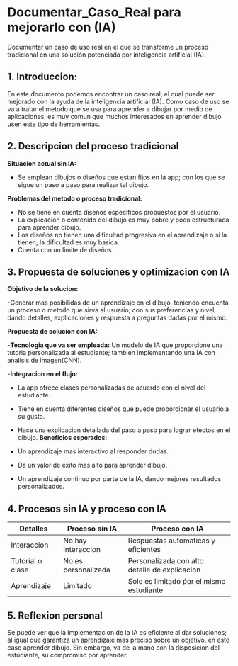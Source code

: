 # Documentar_Caso_Real para mejorarlo con (IA)
Documentar un caso de uso real en el que se transforme un proceso tradicional en una solución potenciada por inteligencia artificial (IA).
## 1. Introduccion:
En este documento podemos encontrar un caso real; el cual puede ser mejorado con la ayuda de la inteligencia artificial (IA).
Como caso de uso se va a tratar el metodo que se usa para aprender a dibujar por medio de aplicaciones, es muy comun que muchos interesados en aprender dibujo usen este tipo de herramientas.

## 2. Descripcion del proceso tradicional
**Situacion actual sin IA:**

- Se emplean dibujos o diseños que estan fijos en la app; con los que se sigue un paso a paso para realizar tal dibujo.

**Problemas del metodo o proceso tradicional:**

- No se tiene en cuenta diseños especificos propuestos por el usuario.
- La explicacion o contenido del dibujo es muy pobre y poco estructurada para aprender dibujo.
- Los diseños no tienen una dificultad progresiva en el aprendizaje o si la tienen; la dificultad es muy basica.
- Cuenta con un limite de diseños.

## 3. Propuesta de soluciones y optimizacion con IA
**Objetivo de la solucion:**

-Generar mas posibilidas de un aprendizaje en el dibujo, teniendo encuenta un proceso o metodo que sirva al usuario; con sus preferencias y nivel, dando detalles, explicaciones y respuesta a preguntas dadas por el mismo.

**Propuesta de solucion con IA:**

-**Tecnologia que va ser empleada:** Un modelo de IA que proporcione una tutoria personalizada al estudiante; tambien implementando una IA con analisis de imagen(CNN).

-**Integracion en el flujo:**

- La app ofrece clases personalizadas de acuerdo con el nivel del estudiante.
- Tiene en cuenta diferentes diseños que puede proporcionar el usuario a su gusto.
- Hace una explicacion detallada del paso a paso para lograr efectos en el dibujo.
**Beneficios esperados:**

- Un aprendizaje mas interactivo al responder dudas.
- Da un valor de exito mas alto para aprender dibujo.
- Un aprendizaje continuo por parte de la IA, dando mejores resultados personalizados.

## 4. Procesos sin IA y proceso con IA

| Detalles           | Proceso sin IA       | Proceso con IA                                |
|--------------------|----------------------|-----------------------------------------------|
| Interaccion        | No hay interaccion   | Respuestas automaticas y eficientes           |
| Tutorial o clase   | No es personalizada  | Personalizada con alto detalle de explicacion |
| Aprendizaje        | Limitado             | Solo es limitado ṕor el mismo estudiante      |

## 5. Reflexion personal

Se puede ver que la implementacion de la IA es eficiente al dar soluciones; al igual que garantiza un aprendizaje mas preciso sobre un objetivo, en este caso aprender dibujo. Sin embargo,
va de la mano con la disposicion del estudiante, su compromiso por aprender.
